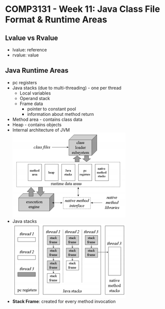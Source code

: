 # COMP3131 - Week 11: Java Class File Format & Runtime Areas

## Lvalue vs Rvalue
- lvalue: reference
- rvalue: value

## Java Runtime Areas
- pc registers
- Java stacks (due to multi-threading) - one per thread
  - Local variables
  - Operand stack
  - Frame data
    - pointer to constant pool
    - information about method return
- Method area - contains class data
- Heap - contains objects
- Internal architecture of JVM  
![](img/11/01.png)
- Java stacks  
![](img/11/02.png)
- **Stack Frame**: created for every method invocation
